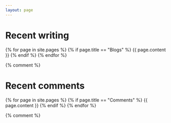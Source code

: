```yaml
---
layout: page
---
```


# Recent writing

{% for page in site.pages %}
  {% if page.title == "Blogs" %}
{{ page.content }}
  {% endif %}
{% endfor %}

{% comment %}

# Recent comments

{% for page in site.pages %}
  {% if page.title == "Comments" %}
{{ page.content }}
  {% endif %}
{% endfor %}

{% comment %}
